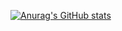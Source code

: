 [![Anurag's GitHub stats](https://github-readme-stats.vercel.app/api?username=tallninja)](https://github.com/anuraghazra/github-readme-stats)
